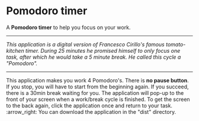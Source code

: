 # Pomodoro timer
A <strong>Pomodoro timer</strong> to help you focus on your work. 
<hr>
<i>This application is a digital version of Francesco Cirillo's famous tomato-kitchen timer. During 25 minutes he promised himself to only focus one task, after which he would take a 5 minute break. He called this cycle a "Pomodoro".</i> 
<hr>
This application makes you work 4 Pomodoro's. There is <strong>no pause button</strong>. If you stop, you will have to start from the beginning again. If you succeed, there is a 30min break waiting for you. The application will pop-up to the front of your screen when a work/break cycle is finished. To get the screen to the back again, click the application once and return to your task.
<br>
:arrow_right: You can download the application in the "dist" directory.
